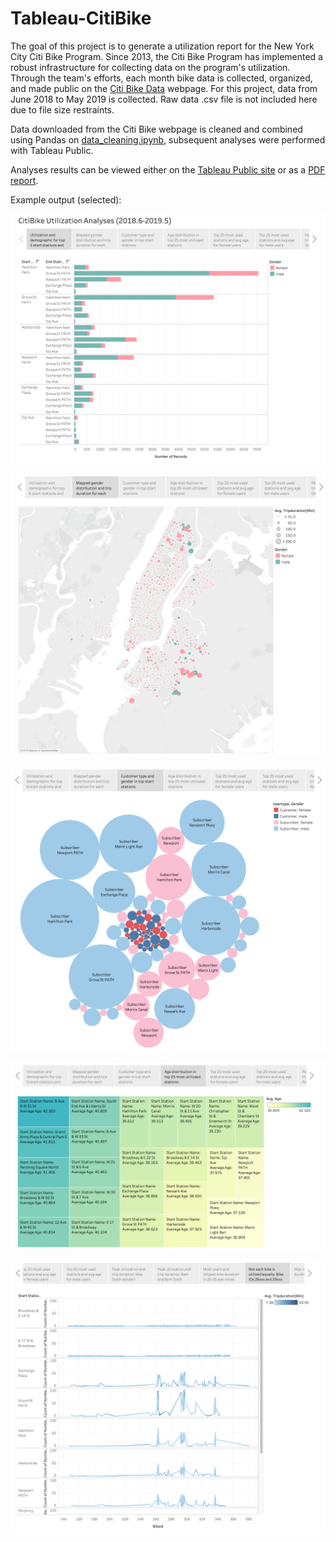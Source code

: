 # Tableau-CitiBike

The goal of this project is to generate a utilization report for the New York City Citi Bike Program. Since 2013, the Citi Bike Program has implemented a robust infrastructure for collecting data on the program's utilization. Through the team's efforts, each month bike data is collected, organized, and made public on the [Citi Bike Data](https://www.citibikenyc.com/system-data) webpage. For this project, data from June 2018 to May 2019 is collected. Raw data .csv file is not included here due to file size restraints.

Data downloaded from the Citi Bike webpage is cleaned and combined using Pandas on [data_cleaning.ipynb](data_cleaning.ipynb), subsequent analyses were performed with Tableau Public.

Analyses results can be viewed either on the [Tableau Public site](https://public.tableau.com/views/StartStationMap/Summary?:embed=y&:display_count=yes&publish=yes&:origin=viz_share_link) or as a [PDF report](CitiBike_Report.pdf). 

Example output (selected):

![output1](images/image1.png)

![output2](images/image2.png)

![output3](images/image3.png)

![output4](images/image4.png)

![output5](images/image5.png)
